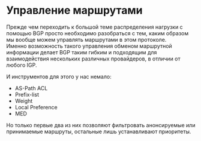 # Управление маршрутами

Прежде чем переходить к большой теме распределения нагрузки с помощью BGP просто необходимо разобраться с тем, каким образом мы вообще можем управлять маршрутами в этом протоколе.  
Именно возможность такого управления обменом маршрутной информации делает BGP таким гибким и подходящим для взаимодействия нескольких различных провайдеров, в отличии от любого IGP.  
  
И инструментов для этого у нас немало:  

*   AS-Path ACL
*   Prefix-list
*   Weight
*   Local Preference
*   MED
  
Но только первые два из них позволяют фильтровать анонсируемые или принимаемые маршруты, остальные лишь устанавливают приоритеты.  
